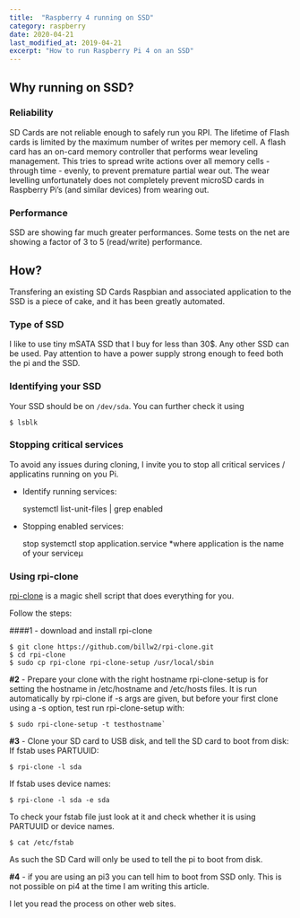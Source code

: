 ```yaml
---
title:  "Raspberry 4 running on SSD"
category: raspberry
date: 2020-04-21
last_modified_at: 2019-04-21
excerpt: "How to run Raspberry Pi 4 on an SSD"
---
```


## Why running on SSD?

### Reliability
SD Cards are not reliable enough to safely run you RPI. The lifetime of Flash cards is limited by the maximum number of writes per memory cell. A flash card has an on-card memory controller that performs wear leveling management. This tries to spread write actions over all memory cells - through time - evenly, to prevent premature partial wear out. The wear levelling unfortunately does not completely prevent microSD cards in Raspberry Pi’s (and similar devices) from wearing out.

### Performance
SSD are showing far much greater performances. Some tests on the net are showing a factor of 3 to 5  (read/write) performance.

## How?
Transfering an existing SD Cards Raspbian and associated application to the SSD is a piece of cake, and it has been greatly automated.

### Type of SSD
I like to use tiny mSATA SSD that I buy for less than 30$. Any other SSD can be used.
Pay attention to have a power supply strong enough to feed both the pi and the SSD.

### Identifying your SSD
Your SSD should be on `/dev/sda`. 
You can further check it using 

    $ lsblk

### Stopping critical services
To avoid any issues during cloning, I invite you to stop all critical services / applicatins running on you Pi.
* Identify running services: 

    systemctl list-unit-files | grep enabled

* Stopping enabled services:

    stop systemctl stop application.service
    *where application is the name of your serviceµ

### Using rpi-clone

[rpi-clone][rpi-clone] is a magic shell script that does everything for you.

Follow the steps:

####1 - download and install rpi-clone

    $ git clone https://github.com/billw2/rpi-clone.git 
	$ cd rpi-clone
	$ sudo cp rpi-clone rpi-clone-setup /usr/local/sbin

**#2** - Prepare your clone with the right hostname
rpi-clone-setup is for setting the hostname in /etc/hostname and /etc/hosts files. It is run automatically by rpi-clone if -s args are given, but before your first clone using a -s option, test run rpi-clone-setup with:

    $ sudo rpi-clone-setup -t testhostname`

**#3** - Clone your SD card to USB disk, and tell the SD card to boot from disk:
If fstab uses PARTUUID:

	$ rpi-clone -l sda

If fstab uses device names:

	$ rpi-clone -l sda -e sda

To check your fstab file just look at it and check whether it is using PARTUUID or device names.

    $ cat /etc/fstab

As such the SD Card will only be used to tell the pi to boot from disk.

**#4** - if you are using an pi3 you can tell him to boot from SSD only. This is not possible on pi4 at the time I am writing this article.

I let you read the process on other web sites.

[microSD]: https://hackernoon.com/raspberry-pi-4b-msata-ssd-vs-microsd-dg3j33ju
[rpi-clone]: https://github.com/billw2/rpi-clone